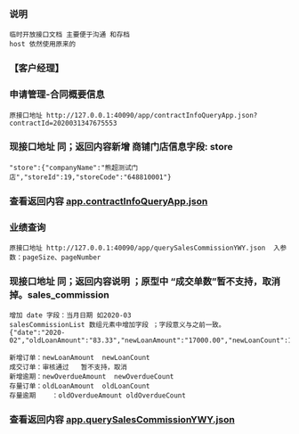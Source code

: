### 说明
    临时开放接口文档 主要便于沟通 和存档
	host 依然使用原来的
### 【客户经理】
### 申请管理-合同概要信息
    原接口地址 http://127.0.0.1:40090/app/contractInfoQueryApp.json?contractId=2020031347675553
### 现接口地址 同；返回内容新增 商铺门店信息字段: store
    "store":{"companyName":"熊超测试门店","storeId":19,"storeCode":"648810001"}
### 查看返回内容 [app.contractInfoQueryApp.json](app.contractInfoQueryApp.json)


### 业绩查询 
    原接口地址 http://127.0.0.1:40090/app/querySalesCommissionYWY.json  入参数：pageSize、pageNumber
### 现接口地址 同；返回内容说明 ；原型中 “成交单数”暂不支持，取消掉。sales_commission
    增加 date 字段：当月日期 如2020-03
    salesCommissionList 数组元素中增加字段 ；字段意义与之前一致。
    {"date":"2020-02","oldLoanAmount":"83.33","newLoanAmount":"17000.00","newLoanCount":17,"newOverdueCount":5,"oldLoanCount":1,"salesCommissionAmount":"0.00","newOverdueAmount":"17000.00","oldOverdueCount":1,"oldOverdueAmount":"0.00"}
    
    新增订单：newLoanAmount  newLoanCount
    成交订单：审核通过	暂不支持，取消
    新增逾期：newOverdueAmount  newOverdueCount
    存量订单：oldLoanAmount  oldLoanCount
    存量逾期	：oldOverdueAmount oldOverdueCount
### 查看返回内容 [app.querySalesCommissionYWY.json](app.querySalesCommissionYWY.json)
    